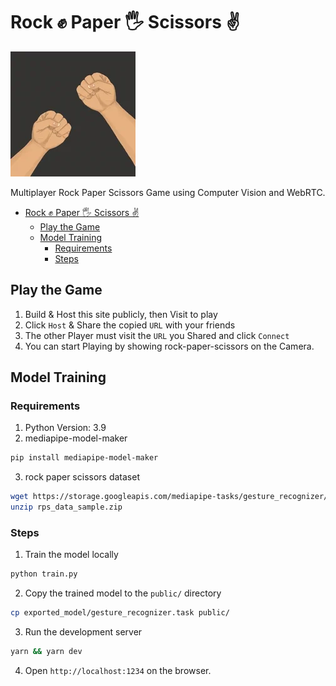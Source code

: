 # Rock ✊ Paper 🖐️ Scissors ✌️

![rock paper scissor](public/loading.webp)

Multiplayer Rock Paper Scissors Game using Computer Vision and WebRTC.

<!--toc:start-->
- [Rock ✊ Paper 🖐️ Scissors ✌️](#rock-paper-🖐️-scissors-️)
  - [Play the Game](#play-the-game)
  - [Model Training](#model-training)
    - [Requirements](#requirements)
    - [Steps](#steps)
<!--toc:end-->

## Play the Game

1. Build & Host this site publicly, then Visit to play
2. Click `Host` & Share the copied `URL` with your friends
3. The other Player must visit the `URL` you Shared and click `Connect`
4. You can start Playing by showing rock-paper-scissors on the Camera.

## Model Training

### Requirements

1. Python Version: 3.9
2. mediapipe-model-maker

```sh
pip install mediapipe-model-maker
```

3. rock paper scissors dataset

```sh
wget https://storage.googleapis.com/mediapipe-tasks/gesture_recognizer/rps_data_sample.zip
unzip rps_data_sample.zip
```

### Steps

1. Train the model locally

```sh
python train.py
```

2. Copy the trained model to the `public/` directory

```sh
cp exported_model/gesture_recognizer.task public/
```

3. Run the development server

```sh
yarn && yarn dev
```

4. Open `http://localhost:1234` on the browser.
